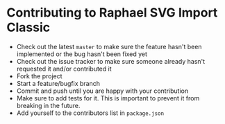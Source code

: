 # Contributing to Raphael SVG Import Classic

* Check out the latest `master` to make sure the feature hasn't been
  implemented or the bug hasn't been fixed yet
* Check out the issue tracker to make sure someone already hasn't requested it
  and/or contributed it
* Fork the project
* Start a feature/bugfix branch
* Commit and push until you are happy with your contribution
* Make sure to add tests for it. This is important to prevent it from breaking
  in the future.
* Add yourself to the contributors list in `package.json`
